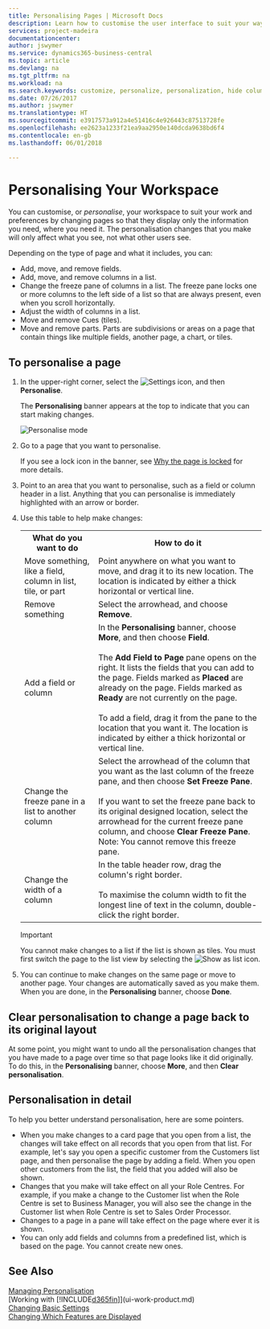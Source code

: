 ```yaml
---
title: Personalising Pages | Microsoft Docs
description: Learn how to customise the user interface to suit your way of working.
services: project-madeira
documentationcenter: 
author: jswymer
ms.service: dynamics365-business-central
ms.topic: article
ms.devlang: na
ms.tgt_pltfrm: na
ms.workload: na
ms.search.keywords: customize, personalize, personalization, hide columns, remove fields, move fields
ms.date: 07/26/2017
ms.author: jswymer
ms.translationtype: HT
ms.sourcegitcommit: e3917573a912a4e51416c4e926443c87513728fe
ms.openlocfilehash: ee2623a1233f21ea9aa2950e140dcda9638bd6f4
ms.contentlocale: en-gb
ms.lasthandoff: 06/01/2018

---
```

# <a name="personalizing-your-workspace"></a>Personalising Your Workspace
<!--NAV in the Web client-->
You can customise, or *personalise*, your workspace to suit your work and preferences by changing pages so that they display only the information you need, where you need it. The personalisation changes that you make will only affect what you see, not what other users see.

Depending on the type of page and what it includes, you can:

-   Add, move, and remove fields.
-   Add, move, and remove columns in a list.
-   Change the freeze pane of columns in a list. The freeze pane locks one or more columns to the left side of a list so that are always present, even when you scroll horizontally.
-   Adjust the width of columns in a list.
-   Move and remove Cues (tiles).
-   Move and remove parts. Parts are subdivisions or areas on a page that contain things like multiple fields, another page, a chart, or tiles.  

## <a name="to-personalize-a-page"></a>To personalise a page

1. In the upper-right corner, select the ![Settings](media/ui-experience/settings_icon_small.png "Settings icon for role centre") icon, and then **Personalise**.

    The **Personalising** banner appears at the top to indicate that you can start making changes.

    ![Personalise mode](media/ui_personalize_mode_small.png "Personalise mode")

2.  Go to a page that you want to personalise.

    If you see a lock icon in the banner, see [Why the page is locked](ui-personalization-locked.md) for more details.

3.  Point to an area that you want to personalise, such as a field or column header in a list. Anything that you can personalise is immediately highlighted with an arrow or border.
<!--
    -  If a component can be personalized, an arrow head (![Personalization indicator arrow left](media/ui_personalize_arrow_left.png "Personalization indicator arrow left") or ![Personalization indicator arrow down](media/ui_personalize_arrow_down.png "Personalization indicator arrow down")) appears.
    -   If the component is a part, the extent of the part is indicated by a border.
    -   The freeze pane in a list is indicated by a vertical line along the entire right-side of the last column of the freeze pane.
    -->

4.  Use this table to help make changes:     <table>
        <tr><th>What do you want to do</td><th>How to do it</th></tr>
        <tr><td>Move something, like a field, column in list, tile, or part</td><td> Point anywhere on what you want to move, and drag it to its new location. The location is indicated by either a thick horizontal or vertical line.</td></tr>
        <tr><td>Remove something</td><td>Select the arrowhead, and choose <b>Remove</b>. </td></tr>
        <tr><td>Add a field or column</td><td>In the <b>Personalising</b> banner, choose <b>More</b>, and then choose <b>Field</b>.<br /></br>The <b>Add Field to Page</b> pane opens on the right. It lists the fields that you can add to the page. Fields marked as <b>Placed</b> are already on the page. Fields marked as <b>Ready</b> are not currently on the page.<br /></br>To add a field, drag it from the pane to the location that you want it. The location is indicated by either a thick horizontal or vertical line.</td></tr>
        <tr><td>Change the freeze pane in a list to another column</td><td>Select the arrowhead of the column that you want as the last column of the freeze pane, and then choose <b>Set Freeze Pane</b>.<br /><br/>If you want to set the freeze pane back to its original designed location, select the arrowhead for the current freeze pane column, and choose <b>Clear Freeze Pane</b>. Note: You cannot remove this freeze pane.</td></tr>
        <tr><td>Change the width of a column</td><td>In the table header row, drag the column's right border. <br /><br />To maximise the column width to fit the longest line of text in the column, double-click the right border.</td></tr>
      </table>

    > [!IMPORTANT]  
    >   You cannot make changes to a list if the list is shown as tiles. You must first switch the page to the list view by selecting the ![Show as list](media/ui_show_as_list_icon.png "Show as list arrow left") icon.

5.  You can continue to make changes on the same page or move to another page. Your changes are automatically saved as you make them. When you are done, in the **Personalising** banner, choose **Done**.

## <a name="clear-personalization-to-change-a-page-back-to-its-original-layout"></a>Clear personalisation to change a page back to its original layout
At some point, you might want to undo all the personalisation changes that you have made to a page over time so that page looks like it did originally. To do this, in the **Personalising** banner, choose **More**, and then **Clear personalisation**.

## <a name="personalization-in-detail"></a>Personalisation in detail
To help you better understand personalisation, here are some pointers.  
-   When you make changes to a card page that you open from a list, the changes will take effect on all records that you open from that list. For example, let's say you open a specific customer from the Customers list page, and then personalise the page by adding a field. When you open other customers from the list, the field that you added will also be shown.
-   Changes that you make will take effect on all your Role Centres. For example, if you make a change to the Customer list when the Role Centre is set to Business Manager, you will also see the change in the Customer list when Role Centre is set to Sales Order Processor.
-   Changes to a page in a pane will take effect on the page where ever it is shown.  
-   You can only add fields and columns from a predefined list, which is based on the page. You cannot create new ones.

## <a name="see-also"></a>See Also
[Managing Personalisation](ui-personalization-manage.md)  
[Working with [!INCLUDE[d365fin](includes/d365fin_md.md)]](ui-work-product.md)  
[Changing Basic Settings](ui-change-basic-settings.md)  
[Changing Which Features are Displayed](ui-experiences.md)  

